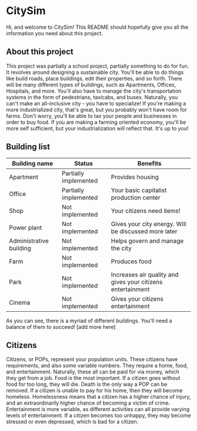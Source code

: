 # CitySim
Hi, and welcome to CitySim! This README should hopefully give you all the information you need about this project.
## About this project
This project was partially a school project, partially something to do for fun. It revolves around designing a sustainable city.
You'll be able to do things like build roads, place buildings, edit their properties, and so forth. There will be many different types of buildings, such as Apartments, Offices, Hospitals, and more. You'll also have to manage the city's transportation systems in the form of pedestrians, taxicabs, and buses.
Naturally, you can't make an all-inclusive city - you have to specialize! If you're making a more industrialized city, that's great, but you probably won't have room for farms. Don't worry, you'll be able to tax your people and businesses in order to buy food. If you are making a farming oriented economy, you'll be more self sufficient, but your industrialization will reflect that. It's up to you!
## Building list
|Building name|Status|Benefits|
|--|--|--|
|Apartment|Partially implemented|Provides housing|
|Office|Partially implemented|Your basic capitalist production center|
|Shop|Not implemented|Your citizens need items!|
|Power plant|Not implemented|Gives your city energy. Will be discussed more later|
|Administrative building|Not implemented|Helps govern and manage the city|
|Farm|Not implemented|Produces food|
|Park|Not implemented|Increases air quality and gives your citizens entertainment
|Cinema|Not implemented|Gives your citizens entertainment|
As you can see, there is a myriad of different buildings. You'll need a balance of them to succeed!
[add more here]
## Citizens
Citizens, or POPs, represent your population units. These citizens have requirements, and also some variable numbers. They require a home, food, and entertainment. Naturally, these all can be paid for via money, which they get from a job. Food is the most important. If a citizen goes without food for too long, they will die. Death is the only way a POP can be removed. If a citizen is unable to pay for his home, then they will become homeless. Homelessness means that a citizen has a higher chance of injury, and an extraordinarily higher chance of becoming a victim of crime. Entertainment is more variable, as different activities can all provide varying levels of entertainment. If a citizen becomes too unhappy, they may become stressed or even depressed, which is bad for a citizen.